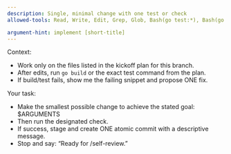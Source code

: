 ```yaml
---
description: Single, minimal change with one test or check
allowed-tools: Read, Write, Edit, Grep, Glob, Bash(go test:*), Bash(go build:*), Bash(git status:*), Bash(git add:*), Bash(git commit:*)

argument-hint: implement [short-title]
---
```


Context:
- Work only on the files listed in the kickoff plan for this branch.
- After edits, run `go build` or the exact test command from the plan.
- If build/test fails, show me the failing snippet and propose ONE fix.

Your task:
- Make the smallest possible change to achieve the stated goal: $ARGUMENTS
- Then run the designated check.
- If success, stage and create ONE atomic commit with a descriptive message.
- Stop and say: “Ready for /self-review.”
